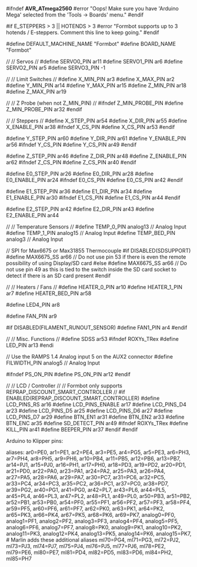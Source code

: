#ifndef __AVR_ATmega2560__
  #error "Oops!  Make sure you have 'Arduino Mega' selected from the 'Tools -> Boards' menu."
#endif

#if E_STEPPERS > 3 || HOTENDS > 3
  #error "Formbot supports up to 3 hotends / E-steppers. Comment this line to keep going."
#endif

#define DEFAULT_MACHINE_NAME "Formbot"
#define BOARD_NAME           "Formbot"

//
// Servos
//
#define SERVO0_PIN         ar11
#define SERVO1_PIN          ar6
#define SERVO2_PIN          ar5
#define SERVO3_PIN         -1

//
// Limit Switches
//
#define X_MIN_PIN          ar3
#define X_MAX_PIN          ar2
#define Y_MIN_PIN          ar14
#define Y_MAX_PIN          ar15
#define Z_MIN_PIN          ar18
#define Z_MAX_PIN          ar19

//
// Z Probe (when not Z_MIN_PIN)
//
#ifndef Z_MIN_PROBE_PIN
  #define Z_MIN_PROBE_PIN  ar32
#endif

//
// Steppers
//
#define X_STEP_PIN         ar54
#define X_DIR_PIN          ar55
#define X_ENABLE_PIN       ar38
#ifndef X_CS_PIN
  #define X_CS_PIN         ar53
#endif

#define Y_STEP_PIN         ar60
#define Y_DIR_PIN          ar61
#define Y_ENABLE_PIN       ar56
#ifndef Y_CS_PIN
  #define Y_CS_PIN         ar49
#endif

#define Z_STEP_PIN         ar46
#define Z_DIR_PIN          ar48
#define Z_ENABLE_PIN       ar62
#ifndef Z_CS_PIN
  #define Z_CS_PIN         ar40
#endif

#define E0_STEP_PIN        ar26
#define E0_DIR_PIN         ar28
#define E0_ENABLE_PIN      ar24
#ifndef E0_CS_PIN
  #define E0_CS_PIN        ar42
#endif

#define E1_STEP_PIN        ar36
#define E1_DIR_PIN         ar34
#define E1_ENABLE_PIN      ar30
#ifndef E1_CS_PIN
  #define E1_CS_PIN        ar44
#endif

#define E2_STEP_PIN        ar42
#define E2_DIR_PIN         ar43
#define E2_ENABLE_PIN      ar44

//
// Temperature Sensors
//
#define TEMP_0_PIN         analog13   // Analog Input
#define TEMP_1_PIN         analog15   // Analog Input
#define TEMP_BED_PIN        analog3   // Analog Input

// SPI for Max6675 or Max31855 Thermocouple
#if DISABLED(SDSUPPORT)
  #define MAX6675_SS       ar66 // Do not use pin 53 if there is even the remote possibility of using Display/SD card
#else
  #define MAX6675_SS       ar66 // Do not use pin 49 as this is tied to the switch inside the SD card socket to detect if there is an SD card present
#endif


//
// Heaters / Fans
//
#define HEATER_0_PIN       ar10
#define HEATER_1_PIN        ar7
#define HEATER_BED_PIN     ar58

#define LED4_PIN            ar8

#define FAN_PIN             ar9

#if DISABLED(FILAMENT_RUNOUT_SENSOR)
  #define FAN1_PIN          ar4
#endif

//
// Misc. Functions
//
#define SDSS               ar53
#ifndef ROXYs_TRex
  #define LED_PIN          ar13
#endi

// Use the RAMPS 1.4 Analog input 5 on the AUX2 connector
#define FILWIDTH_PIN        analog5   // Analog Input

#ifndef PS_ON_PIN
  #define PS_ON_PIN        ar12
#endif

//
// LCD / Controller
//
// Formbot only supports REPRAP_DISCOUNT_SMART_CONTROLLER
//
#if ENABLED(REPRAP_DISCOUNT_SMART_CONTROLLER)
  #define LCD_PINS_RS      ar16
  #define LCD_PINS_ENABLE  ar17
  #define LCD_PINS_D4      ar23
  #define LCD_PINS_D5      ar25
  #define LCD_PINS_D6      ar27
  #define LCD_PINS_D7      ar29
  #define BTN_EN1          ar31
  #define BTN_EN2          ar33
  #define BTN_ENC          ar35
  #define SD_DETECT_PIN    ar49
  #ifndef ROXYs_TRex
    #define KILL_PIN       ar41
    #define BEEPER_PIN     ar37
  #endif
#endif




Arduino to Klipper pins:

aliases:
    ar0=PE0, ar1=PE1, ar2=PE4, ar3=PE5, ar4=PG5,
    ar5=PE3, ar6=PH3, ar7=PH4, ar8=PH5, ar9=PH6,
    ar10=PB4, ar11=PB5, ar12=PB6, ar13=PB7, ar14=PJ1,
    ar15=PJ0, ar16=PH1, ar17=PH0, ar18=PD3, ar19=PD2,
    ar20=PD1, ar21=PD0, ar22=PA0, ar23=PA1, ar24=PA2,
    ar25=PA3, ar26=PA4, ar27=PA5, ar28=PA6, ar29=PA7,
    ar30=PC7, ar31=PC6, ar32=PC5, ar33=PC4, ar34=PC3,
    ar35=PC2, ar36=PC1, ar37=PC0, ar38=PD7, ar39=PG2,
    ar40=PG1, ar41=PG0, ar42=PL7, ar43=PL6, ar44=PL5,
    ar45=PL4, ar46=PL3, ar47=PL2, ar48=PL1, ar49=PL0,
    ar50=PB3, ar51=PB2, ar52=PB1, ar53=PB0, ar54=PF0,
    ar55=PF1, ar56=PF2, ar57=PF3, ar58=PF4, ar59=PF5,
    ar60=PF6, ar61=PF7, ar62=PK0, ar63=PK1, ar64=PK2,
    ar65=PK3, ar66=PK4, ar67=PK5, ar68=PK6, ar69=PK7,
    analog0=PF0, analog1=PF1, analog2=PF2, analog3=PF3, analog4=PF4,
    analog5=PF5, analog6=PF6, analog7=PF7, analog8=PK0, analog9=PK1,
    analog10=PK2, analog11=PK3, analog12=PK4, analog13=PK5, analog14=PK6,
    analog15=PK7,
    # Marlin adds these additional aliases
    ml70=PG4, ml71=PG3, ml72=PJ2, ml73=PJ3, ml74=PJ7,
    ml75=PJ4, ml76=PJ5, ml77=PJ6, ml78=PE2, ml79=PE6,
    ml80=PE7, ml81=PD4, ml82=PD5, ml83=PD6, ml84=PH2,
    ml85=PH7